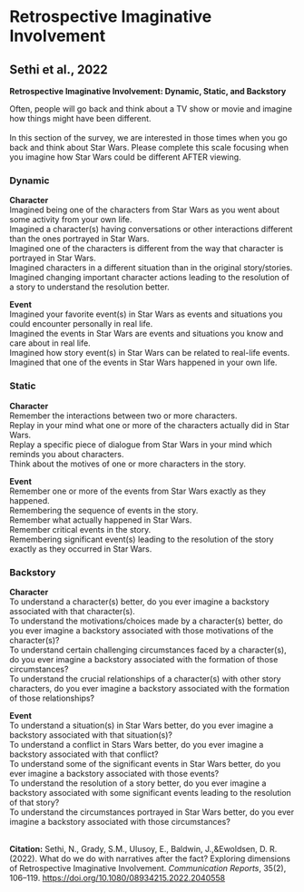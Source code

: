 # Retrospective Imaginative Involvement <br />

## Sethi et al., 2022 <br />

**Retrospective Imaginative Involvement: Dynamic, Static, and Backstory** <br />

Often, people will go back and think about a TV show or movie and imagine how things might have been different. <br />
<br />
In this section of the survey, we are interested in those times when you go back and think about Star Wars. Please complete this scale focusing when you imagine how Star Wars could be different AFTER viewing. <br />

### Dynamic <br />

**Character** <br />
Imagined being one of the characters from Star Wars as you went about some activity from your own life. <br />
Imagined a character(s) having conversations or other interactions different than the ones portrayed in Star Wars. <br />
Imagined one of the characters is different from the way that character is portrayed in Star Wars. <br />
Imagined characters in a different situation than in the original story/stories. <br />
Imagined changing important character actions leading to the resolution of a story to understand the resolution better. <br />

**Event** <br />
Imagined your favorite event(s) in Star Wars as events and situations you could encounter personally in real life. <br />
Imagined the events in Star Wars are events and situations you know and care about in real life. <br />
Imagined how story event(s) in Star Wars can be related to real-life events. <br />
Imagined that one of the events in Star Wars happened in your own life. <br />

### Static <br />

**Character** <br />
Remember the interactions between two or more characters. <br />
Replay in your mind what one or more of the characters actually did in Star Wars. <br />
Replay a specific piece of dialogue from Star Wars in your mind which reminds you about characters. <br />
Think about the motives of one or more characters in the story. <br />

**Event** <br />
Remember one or more of the events from Star Wars exactly as they happened. <br />
Remembering the sequence of events in the story. <br />
Remember what actually happened in Star Wars. <br />
Remember critical events in the story. <br />
Remembering significant event(s) leading to the resolution of the story exactly as they occurred in Star Wars. <br />

### Backstory <br />

**Character** <br />
To understand a character(s) better, do you ever imagine a backstory associated with that character(s). <br />
To understand the motivations/choices made by a character(s) better, do you ever imagine a backstory associated with those motivations of the character(s)? <br />
To understand certain challenging circumstances faced by a character(s), do you ever imagine a backstory associated with the formation of those circumstances? <br />
To understand the crucial relationships of a character(s) with other story characters, do you ever imagine a backstory associated with the formation of those relationships? <br />

**Event** <br />
To understand a situation(s) in Star Wars better, do you ever imagine a backstory associated with that situation(s)? <br />
To understand a conflict in Stars Wars better, do you ever imagine a backstory associated with that conflict? <br />
To understand some of the significant events in Star Wars better, do you ever imagine a backstory associated with those events? <br />
To understand the resolution of a story better, do you ever imagine a backstory associated with some significant events leading to the resolution of that story? <br />
To understand the circumstances portrayed in Star Wars better, do you ever imagine a backstory associated with those circumstances? <br />
 <br />
 
**Citation:** Sethi, N., Grady, S.M., Ulusoy, E., Baldwin, J.,&Ewoldsen, D. R. (2022). What do we do with narratives after the fact? Exploring dimensions of Retrospective Imaginative Involvement. _Communication Reports_, 35(2), 106–119. https://doi.org/10.1080/08934215.2022.2040558
